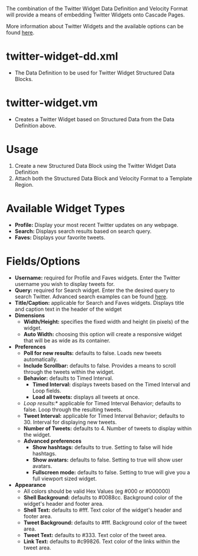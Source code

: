 The combination of the Twitter Widget Data Definition and Velocity Format will provide a means of embedding Twitter Widgets onto Cascade Pages. 

More information about Twitter Widgets and the available options can be found [here](https://twitter.com/about/resources/widgets).

twitter-widget-dd.xml
========
* The Data Definition to be used for Twitter Widget Structured Data Blocks.

twitter-widget.vm
========
* Creates a Twitter Widget based on Structured Data from the Data Definition above.

Usage
========
1. Create a new Structured Data Block using the Twitter Widget Data Definition
2. Attach both the Structured Data Block and Velocity Format to a Template Region.

Available Widget Types
========
* **Profile:** Display your most recent Twitter updates on any webpage.
* **Search:** Displays search results based on search query.
* **Faves:** Displays your favorite tweets.

Fields/Options
========
* **Username:** required for Profile and Faves widgets. Enter the Twitter username you wish to display tweets for.
* **Query:** required for Search widget. Enter the the desired query to search Twitter.  Advanced search examples can be found [here](https://support.twitter.com/articles/71577).
* **Title/Caption:** applicable for Search and Faves widgets. Displays title and caption text in the header of the widget
* **Dimensions**
    * **Width/Height:** specifies the fixed width and height (in pixels) of the widget.
    * **Auto Width:** choosing this option will create a responsive widget that will be as wide as its container.
* **Preferences**
    * **Poll for new results:** defaults to false. Loads new tweets automatically.
    * **Include Scrollbar:** defaults to false. Provides a means to scroll through the tweets within the widget.
    * **Behavior:** defaults to Timed Interval. 
        * **Timed Interval:** displays tweets based on the Timed Interval and Loop fields.
        * **Load all tweets:** displays all tweets at once.
    * **Loop results*:** applicable for Timed Interval Behavior; defaults to false. Loop through the resulting tweets.
    * **Tweet Interval:** applicable for Timed Interval Behavior; defaults to 30. Interval for displaying new tweets.
    * **Number of Tweets:** defaults to 4. Number of tweets to display within the widget.           
    * **Advanced preferences**
        * **Show hashtags:** defaults to true. Setting to false will hide hashtags.
        * **Show avatars:** defaults to false. Setting to true will show user avatars.
        * **Fullscreen mode:** defaults to false. Setting to true will give you a full viewport sized widget.
* **Appearance**
	* All colors should be valid Hex Values (eg #000 or #000000)
    * **Shell Background:** defaults to #0088cc. Background color of the widget's header and footer area.
    * **Shell Text:** defaults to #fff. Text color of the widget's header and footer area.
    * **Tweet Background:** defaults to #fff. Background color of the tweet area.        
    * **Tweet Text:** defaults to #333. Text color of the tweet area.
	* **Link Text:** defaults to #c99826. Text color of the links within the tweet area.    
